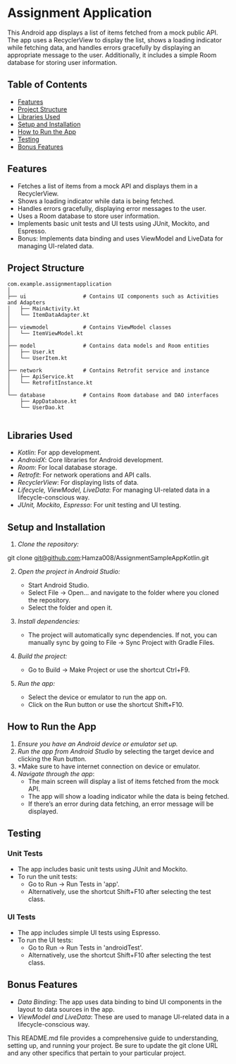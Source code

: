 # Assignment Application

This Android app displays a list of items fetched from a mock public API. The app uses a RecyclerView to display the list, shows a loading indicator while fetching data, and handles errors gracefully by displaying an appropriate message to the user. Additionally, it includes a simple Room database for storing user information.

## Table of Contents

- [Features](#Features)
- [Project Structure](#project-structure)
- [Libraries Used](#libraries-used)
- [Setup and Installation](#setup-and-installation)
- [How to Run the App](#how-to-run-the-app)
- [Testing](#testing)
- [Bonus Features](#bonus-features)


## Features

- Fetches a list of items from a mock API and displays them in a RecyclerView.
- Shows a loading indicator while data is being fetched.
- Handles errors gracefully, displaying error messages to the user.
- Uses a Room database to store user information.
- Implements basic unit tests and UI tests using JUnit, Mockito, and Espresso.
- Bonus: Implements data binding and uses ViewModel and LiveData for managing UI-related data.

## Project Structure

```plaintext
com.example.assignmentapplication
│
├── ui                  # Contains UI components such as Activities and Adapters
│   ├── MainActivity.kt
│   └── ItemDataAdapter.kt
│
├── viewmodel           # Contains ViewModel classes
│   └── ItemViewModel.kt
│
├── model               # Contains data models and Room entities
│   ├── User.kt
│   └── UserItem.kt
│
├── network             # Contains Retrofit service and instance
│   ├── ApiService.kt
│   └── RetrofitInstance.kt
│
└── database            # Contains Room database and DAO interfaces
    ├── AppDatabase.kt
    └── UserDao.kt


```


## Libraries Used

- *Kotlin*: For app development.
- *AndroidX*: Core libraries for Android development.
- *Room*: For local database storage.
- *Retrofit*: For network operations and API calls.
- *RecyclerView*: For displaying lists of data.
- *Lifecycle, ViewModel, LiveData*: For managing UI-related data in a lifecycle-conscious way.
- *JUnit, Mockito, Espresso*: For unit testing and UI testing.

## Setup and Installation

1. *Clone the repository:*
   
git clone git@github.com:Hamza008/AssignmentSampleAppKotlin.git

2. *Open the project in Android Studio:*
   - Start Android Studio.
   - Select File -> Open... and navigate to the folder where you cloned the repository.
   - Select the folder and open it.

3. *Install dependencies:*
   - The project will automatically sync dependencies. If not, you can manually sync by going to File -> Sync Project with Gradle Files.

4. *Build the project:*
   - Go to Build -> Make Project or use the shortcut Ctrl+F9.

5. *Run the app:*
   - Select the device or emulator to run the app on.
   - Click on the Run button or use the shortcut Shift+F10.

## How to Run the App

1. *Ensure you have an Android device or emulator set up.*
2. *Run the app from Android Studio* by selecting the target device and clicking the Run button.
3. *Make sure to have internet connection on device or emulator.
4. *Navigate through the app*:
   - The main screen will display a list of items fetched from the mock API.
   - The app will show a loading indicator while the data is being fetched.
   - If there’s an error during data fetching, an error message will be displayed.

## Testing

### Unit Tests

- The app includes basic unit tests using JUnit and Mockito.
- To run the unit tests:
  - Go to Run -> Run Tests in 'app'.
  - Alternatively, use the shortcut Shift+F10 after selecting the test class.

### UI Tests

- The app includes simple UI tests using Espresso.
- To run the UI tests:
  - Go to Run -> Run Tests in 'androidTest'.
  - Alternatively, use the shortcut Shift+F10 after selecting the test class.

## Bonus Features

- *Data Binding*: The app uses data binding to bind UI components in the layout to data sources in the app.
- *ViewModel and LiveData*: These are used to manage UI-related data in a lifecycle-conscious way.


This README.md file provides a comprehensive guide to understanding, setting up, and running your project. Be sure to update the git clone URL and any other specifics that pertain to your particular project.
